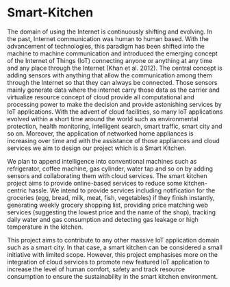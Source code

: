 # Smart-Kitchen
The domain of using the Internet is continuously shifting and evolving. In the past, Internet communication was human to human based.  With the advancement of technologies, this paradigm has been shifted into the machine to machine communication and introduced the emerging concept of the Internet of Things (IoT) connecting anyone or anything at any time and any place through the Internet (Khan et al. 2012). The central concept is adding sensors with anything that allow the communication among them through the Internet so that they can always be connected. Those sensors mainly generate data where the internet carry those data as the carrier and virtualize resource concept of cloud provide all computational and processing power to make the decision and provide astonishing services by IoT applications. With the advent of cloud facilities, so many IoT applications evolved within a short time around the world such as environmental protection, health monitoring, intelligent search, smart traffic, smart city and so on. Moreover, the application of networked home appliances is increasing over time and with the assistance of those appliances and cloud services we aim to design our project which is a Smart Kitchen.

We plan to append intelligence into conventional machines such as refrigerator, coffee machine, gas cylinder, water tap and so on by adding sensors and collaborating them with cloud services. The smart kitchen project aims to provide online-based services to reduce some kitchen-centric hassle. We intend to provide services including notification for the groceries (egg, bread, milk, meat, fish, vegetables) if they finish instantly, generating weekly grocery shopping list, providing price matching web services (suggesting the lowest price and the name of the shop), tracking daily water and gas consumption and detecting gas leakage or high temperature in the kitchen.

This project aims to contribute to any other massive IoT application domain such as a smart city. In that case, a smart kitchen can be considered a small initiative with limited scope. However, this project emphasises more on the integration of cloud services to promote new featured IoT application to increase the level of human comfort, safety and track resource consumption to ensure the sustainability in the smart kitchen environment.
